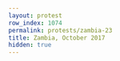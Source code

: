```yaml
---
layout: protest
row_index: 1074
permalink: protests/zambia-23
title: Zambia, October 2017
hidden: true
---
```

